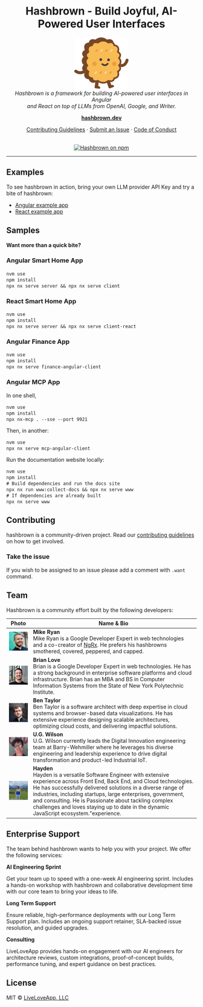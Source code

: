 <h1 align="center">Hashbrown - Build Joyful, AI-Powered User Interfaces</h1>

<p align="center">
  <img src="www/public/image/logo/brand-mark.svg" alt="Hashbrown Logo" width="144px" height="136px"/>
  <br>
  <em>Hashbrown is a framework for building AI-powered user interfaces in Angular
    <br> and React on top of LLMs from OpenAI, Google, and Writer.</em>
  <br>
</p>

<p align="center">
  <a href="https://hashbrown.dev/"><strong>hashbrown.dev</strong></a>
  <br>
</p>

<p align="center">
  <a href="CONTRIBUTING.md">Contributing Guidelines</a>
  ·
  <a href="https://github.com/liveloveapp/hashbrown/issues">Submit an Issue</a>
  ·
  <a href="CODE_OF_CONDUCT.md">Code of Conduct</a>
  <br>
  <br>
</p>

<p align="center">
  <a href="https://www.npmjs.com/@hashbrownai/core">
    <img src="https://img.shields.io/npm/v/@hashbrownai/core.svg?logo=npm&logoColor=fff&label=NPM+package&color=orange" alt="Hashbrown on npm" />
  </a>
</p>

<hr>

## Examples

To see hashbrown in action, bring your own LLM provider API Key and try a bite of hashbrown:

- [Angular example app](https://hashbrown.dev/examples/angular/ui-chat)
- [React example app](https://hashbrown.dev/examples/react/ui-chat)

## Samples

**Want more than a quick bite?**

### Angular Smart Home App

```shell
nvm use
npm install
npx nx serve server && npx nx serve client
```

### React Smart Home App

```shell
nvm use
npm install
npx nx serve server && npx nx serve client-react
```

### Angular Finance App

```shell
nvm use
npm install
npx nx serve finance-angular-client
```

### Angular MCP App

In one shell,

```shell
nvm use
npm install
npx nx-mcp . --sse --port 9921
```

Then, in another:

```shell
nvm use
npx nx serve mcp-angular-client
```

Run the documentation website locally:

```shell
nvm use
npm install
# Build dependencies and run the docs site
npx nx run www:collect-docs && npx nx serve www
# If dependencies are already built
npx nx serve www
```

## Contributing

hashbrown is a community-driven project. Read our [contributing guidelines](./CONTRIBUTING.md) on how to get involved.

### Take the issue
If you wish to be assigned to an issue please add a comment with `.want` command.

## Team

Hashbrown is a community effort built by the following developers:

| Photo                                                                                                                   | Name & Bio                                                                                                                                                                                                                                                                                                                                                                                                        |
| ----------------------------------------------------------------------------------------------------------------------- | ----------------------------------------------------------------------------------------------------------------------------------------------------------------------------------------------------------------------------------------------------------------------------------------------------------------------------------------------------------------------------------------------------------------- |
| <a href="https://github.com/mikeryandev"><img src="www/public/image/team/mike.png" alt="Mike Ryan" width="128px"/></a>  | **Mike Ryan**<br>Mike Ryan is a Google Developer Expert in web technologies and a co-creator of [NgRx](https://github.com/ngrx/platform). He prefers his hashbrowns smothered, covered, peppered, and capped.                                                                                                                                                                                                     |
| <a href="https://github.com/blove"><img src="www/public/image/team/brian.png" alt="Brian Love" width="128px"/></a>      | **Brian Love**<br>Brian is a Google Developer Expert in web technologies. He has a strong background in enterprise software platforms and cloud infrastructure. Brian has an MBA and BS in Computer Information Systems from the State of New York Polytechnic Institute.                                                                                                                                         |
| <a href="https://github.com/bentaylordev"><img src="www/public/image/team/ben.png" alt="Ben Taylor" width="128px"/></a> | **Ben Taylor**<br>Ben Taylor is a software architect with deep expertise in cloud systems and browser-based data visualizations. He has extensive experience designing scalable architectures, optimizing cloud costs, and delivering impactful solutions.                                                                                                                                                        |
| <a href="https://github.com/c0yote"><img src="www/public/image/team/ug.png" alt="U.G. Wilson" width="128px"/></a>       | **U.G. Wilson**<br>U.G. Wilson currently leads the Digital Innovation engineering team at Barry-Wehmiller where he leverages his diverse engineering and leadership experience to drive digital transformation and product-led Industrial IoT.                                                                                                                                                                    |
| <a href="https://github.com/hb-coding"><img src="www/public/image/team/hayden.png" alt="Hayden" width="128px"/></a>     | **Hayden**<br>Hayden is a versatile Software Engineer with extensive experience across Front End, Back End, and Cloud technologies. He has successfully delivered solutions in a diverse range of industries, including startups, large enterprises, government, and consulting. He is Passionate about tackling complex challenges and loves staying up to date in the dynamic JavaScript ecosystem."experience. |

## Enterprise Support

The team behind hashbrown wants to help you with your project. We offer the following services:

**AI Engineering Sprint**

Get your team up to speed with a one-week AI engineering sprint. Includes a hands-on workshop with hashbrown and collaborative development time with our core team to bring your ideas to life.

**Long Term Support**

Ensure reliable, high-performance deployments with our Long Term Support plan. Includes an ongoing support retainer, SLA-backed issue resolution, and guided upgrades.

**Consulting**

LiveLoveApp provides hands-on engagement with our AI engineers for architecture reviews, custom integrations, proof-of-concept builds, performance tuning, and expert guidance on best practices.

## License

MIT © [LiveLoveApp, LLC](https://liveloveapp.com)
